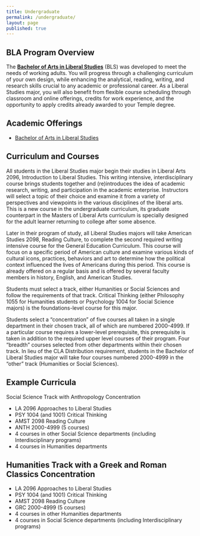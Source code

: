 ```yaml
---
title: Undergraduate
permalink: /undergraduate/
layout: page
published: true
---
```


## BLA Program Overview

The **[Bachelor of Arts in Liberal Studies](http://www.cla.temple.edu/liberalstudies/)** (BLS) was developed to meet the needs of working adults. You will progress through a challenging curriculum of your own design, while enhancing the analytical, reading, writing, and research skills crucial to any academic or professional career. As a Liberal Studies major, you will also benefit from flexible course scheduling through classroom and online offerings, credits for work experience, and the opportunity to apply credits already awarded to your Temple degree.

## Academic Offerings

- [Bachelor of Arts in Liberal Studies](http://bulletin.temple.edu/undergraduate/liberal-arts/liberal-studies/ba-liberal-studies/)

## Curriculum and Courses

All students in the Liberal Studies major begin their studies in Liberal Arts 2096, Introduction to Liberal Studies. This writing intensive, interdisciplinary course brings students together and (re)introduces the idea of academic research, writing, and participation in the academic enterprise. Instructors will select a topic of their choice and examine it from a variety of perspectives and viewpoints in the various disciplines of the liberal arts. This is a new course in the undergraduate curriculum, its graduate counterpart in the Masters of Liberal Arts curriculum is specially designed for the adult learner returning to college after some absence.

Later in their program of study, all Liberal Studies majors will take American Studies 2098, Reading Culture, to complete the second required writing intensive course for the General Education Curriculum. This course will focus on a specific period of American culture and examine various kinds of cultural icons, practices, behaviors and art to determine how the political context influenced the lives of Americans during this period. This course is already offered on a regular basis and is offered by several faculty members in history, English, and American Studies.

Students must select a track, either Humanities or Social Sciences and follow the requirements of that track. Critical Thinking (either Philosophy 1055 for Humanities students or Psychology 1004 for Social Science majors) is the foundations-level course for this major.

Students select a “concentration” of five courses all taken in a single department in their chosen track, all of which are numbered 2000-4999. If a particular course requires a lower-level prerequisite, this prerequisite is taken in addition to the required upper level courses of their program. Four “breadth” courses selected from other departments within their chosen track. In lieu of the CLA Distribution requirement, students in the Bachelor of Liberal Studies major will take four courses numbered 2000-4999 in the “other” track (Humanities or Social Sciences).

## Example Curricula

Social Science Track with Anthropology Concentration

- LA 2096 Approaches to Liberal Studies
- PSY 1004 (and 1001) Critical Thinking
- AMST 2098 Reading Culture
- ANTH 2000-4999 (5 courses)
- 4 courses in other Social Science departments (including Interdisciplinary programs)
- 4 courses in Humanities departments

## Humanities Track with a Greek and Roman Classics Concentration

- LA 2096 Approaches to Liberal Studies
- PSY 1004 (and 1001) Critical Thinking
- AMST 2098 Reading Culture
- GRC 2000-4999 (5 courses)
- 4 courses in other Humanities  departments
- 4 courses in Social Science departments (including Interdisciplinary programs)
